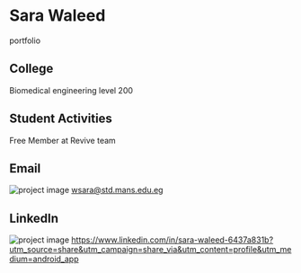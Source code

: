 # Sara Waleed 
portfolio 
## College 
Biomedical engineering level 200
## Student Activities 
Free Member at Revive team
## Email 
![project image](https://images.app.goo.gl/yWjD5xRJ24X73LUN6)
wsara@std.mans.edu.eg 
## LinkedIn 
![project image](https://images.app.goo.gl/eb8dEVAuHzKFwfsd6)
https://www.linkedin.com/in/sara-waleed-6437a831b?utm_source=share&utm_campaign=share_via&utm_content=profile&utm_medium=android_app
